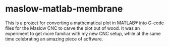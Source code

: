 # maslow-matlab-membrane
This is a project for converting a mathematical plot in MATLAB® into G-code files for the Maslow CNC to carve the plot out of wood. It was an experiment to get more familiar with my new CNC setup, while at the same time celebrating an amazing piece of software.
